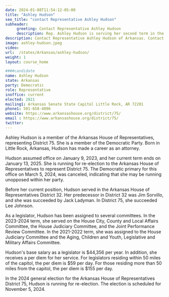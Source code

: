 ```yaml
---
date: 2024-01-08T11:54:12-05:00
title: "Ashley Hudson"
seo_title: "contact Representative Ashley Hudson"
subheader:
     greeting: Contact Representative Ashley Hudson
     description: Rep. Ashley Hudson is serving her second term in the Arkansas House. She represents District 75 which includes a portion of Pulaski County. For the 94th General Assembly, Rep. Hudson serves on the House Judiciary Committee and the House City, County and Local Affairs Committee.
description: Contact Representative Ashley Hudson of Arkansas. Contact information for Ashley Hudson includes email address, phone number, and mailing address.
image: ashley-hudson.jpeg
video:
url:  /states/Arkansas/ashley-hudson/
weight: 1
layout: course_home

####candidate
name: Ashley Hudson
state: Arkansas
party: Democratic
role: Representative
inoffice: current
elected: 2021
mailing1: Arkansas Senate State Capitol Little Rock, AR 72201
phone1: 501-658-4096
website: https://www.arkansashouse.org/district/75/
email : https://www.arkansashouse.org/district/75/
twitter:
---
```


Ashley Hudson is a member of the Arkansas House of Representatives, representing District 75. She is a member of the Democratic Party. Born in Little Rock, Arkansas, Hudson has made a career as an attorney.

Hudson assumed office on January 9, 2023, and her current term ends on January 13, 2025. She is running for re-election to the Arkansas House of Representatives to represent District 75. The Democratic primary for this office on March 5, 2024, was canceled, indicating that she may be running unopposed within her party.

Before her current position, Hudson served in the Arkansas House of Representatives District 32. Her predecessor in District 32 was Jim Sorvillo, and she was succeeded by Jack Ladyman. In District 75, she succeeded Lee Johnson.

As a legislator, Hudson has been assigned to several committees. In the 2023-2024 term, she served on the House City, County and Local Affairs Committee, the House Judiciary Committee, and the Joint Performance Review Committee. In the 2021-2022 term, she was assigned to the House Judiciary Committee and the Aging, Children and Youth, Legislative and Military Affairs Committee.

Hudson's base salary as a legislator is $44,356 per year. In addition, she receives a per diem for her service. For legislators residing within 50 miles of the capitol, the per diem is $59 per day. For those residing more than 50 miles from the capitol, the per diem is $155 per day.

In the 2024 general election for the Arkansas House of Representatives District 75, Hudson is running for re-election. The election is scheduled for November 5, 2024.

